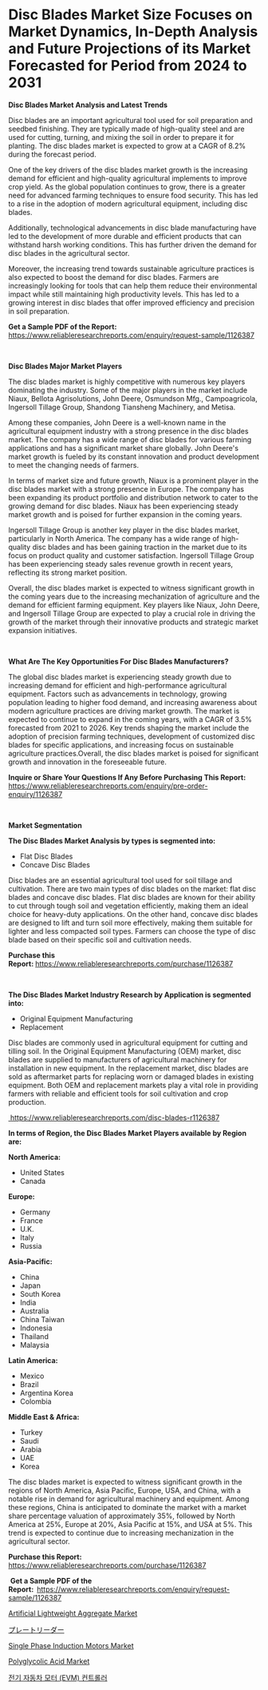 <p><h1>Disc Blades Market Size Focuses on Market Dynamics, In-Depth Analysis and Future Projections of its Market Forecasted for Period from 2024 to 2031</h1></p><p><strong>Disc Blades Market Analysis and Latest Trends</strong></p>
<p><p>Disc blades are an important agricultural tool used for soil preparation and seedbed finishing. They are typically made of high-quality steel and are used for cutting, turning, and mixing the soil in order to prepare it for planting. The disc blades market is expected to grow at a CAGR of 8.2% during the forecast period.</p><p>One of the key drivers of the disc blades market growth is the increasing demand for efficient and high-quality agricultural implements to improve crop yield. As the global population continues to grow, there is a greater need for advanced farming techniques to ensure food security. This has led to a rise in the adoption of modern agricultural equipment, including disc blades.</p><p>Additionally, technological advancements in disc blade manufacturing have led to the development of more durable and efficient products that can withstand harsh working conditions. This has further driven the demand for disc blades in the agricultural sector.</p><p>Moreover, the increasing trend towards sustainable agriculture practices is also expected to boost the demand for disc blades. Farmers are increasingly looking for tools that can help them reduce their environmental impact while still maintaining high productivity levels. This has led to a growing interest in disc blades that offer improved efficiency and precision in soil preparation.</p></p>
<p><strong>Get a Sample PDF of the Report:&nbsp;</strong> <a href="https://www.reliableresearchreports.com/enquiry/request-sample/1126387">https://www.reliableresearchreports.com/enquiry/request-sample/1126387</a></p>
<p>&nbsp;</p>
<p><strong>Disc Blades Major Market Players</strong></p>
<p><p>The disc blades market is highly competitive with numerous key players dominating the industry. Some of the major players in the market include Niaux, Bellota Agrisolutions, John Deere, Osmundson Mfg., Campoagricola, Ingersoll Tillage Group, Shandong Tiansheng Machinery, and Metisa.</p><p>Among these companies, John Deere is a well-known name in the agricultural equipment industry with a strong presence in the disc blades market. The company has a wide range of disc blades for various farming applications and has a significant market share globally. John Deere's market growth is fueled by its constant innovation and product development to meet the changing needs of farmers.</p><p>In terms of market size and future growth, Niaux is a prominent player in the disc blades market with a strong presence in Europe. The company has been expanding its product portfolio and distribution network to cater to the growing demand for disc blades. Niaux has been experiencing steady market growth and is poised for further expansion in the coming years.</p><p>Ingersoll Tillage Group is another key player in the disc blades market, particularly in North America. The company has a wide range of high-quality disc blades and has been gaining traction in the market due to its focus on product quality and customer satisfaction. Ingersoll Tillage Group has been experiencing steady sales revenue growth in recent years, reflecting its strong market position.</p><p>Overall, the disc blades market is expected to witness significant growth in the coming years due to the increasing mechanization of agriculture and the demand for efficient farming equipment. Key players like Niaux, John Deere, and Ingersoll Tillage Group are expected to play a crucial role in driving the growth of the market through their innovative products and strategic market expansion initiatives.</p></p>
<p>&nbsp;</p>
<p><strong>What Are The Key Opportunities For Disc Blades Manufacturers?</strong></p>
<p><p>The global disc blades market is experiencing steady growth due to increasing demand for efficient and high-performance agricultural equipment. Factors such as advancements in technology, growing population leading to higher food demand, and increasing awareness about modern agriculture practices are driving market growth. The market is expected to continue to expand in the coming years, with a CAGR of 3.5% forecasted from 2021 to 2026. Key trends shaping the market include the adoption of precision farming techniques, development of customized disc blades for specific applications, and increasing focus on sustainable agriculture practices.Overall, the disc blades market is poised for significant growth and innovation in the foreseeable future.</p></p>
<p><strong>Inquire or Share Your Questions If Any Before Purchasing This Report:</strong> <a href="https://www.reliableresearchreports.com/enquiry/pre-order-enquiry/1126387">https://www.reliableresearchreports.com/enquiry/pre-order-enquiry/1126387</a></p>
<p>&nbsp;</p>
<p><strong>Market Segmentation</strong></p>
<p><strong>The Disc Blades Market Analysis by types is segmented into:</strong></p>
<p><ul><li>Flat Disc Blades</li><li>Concave Disc Blades</li></ul></p>
<p><p>Disc blades are an essential agricultural tool used for soil tillage and cultivation. There are two main types of disc blades on the market: flat disc blades and concave disc blades. Flat disc blades are known for their ability to cut through tough soil and vegetation efficiently, making them an ideal choice for heavy-duty applications. On the other hand, concave disc blades are designed to lift and turn soil more effectively, making them suitable for lighter and less compacted soil types. Farmers can choose the type of disc blade based on their specific soil and cultivation needs.</p></p>
<p><strong>Purchase this Report:&nbsp;</strong><a href="https://www.reliableresearchreports.com/purchase/1126387">https://www.reliableresearchreports.com/purchase/1126387</a></p>
<p>&nbsp;</p>
<p><strong>The Disc Blades Market Industry Research by Application is segmented into:</strong></p>
<p><ul><li>Original Equipment Manufacturing</li><li>Replacement</li></ul></p>
<p><p>Disc blades are commonly used in agricultural equipment for cutting and tilling soil. In the Original Equipment Manufacturing (OEM) market, disc blades are supplied to manufacturers of agricultural machinery for installation in new equipment. In the replacement market, disc blades are sold as aftermarket parts for replacing worn or damaged blades in existing equipment. Both OEM and replacement markets play a vital role in providing farmers with reliable and efficient tools for soil cultivation and crop production.</p></p>
<p><a href="https://www.reliableresearchreports.com/disc-blades-r1126387">&nbsp;https://www.reliableresearchreports.com/disc-blades-r1126387</a></p>
<p><strong>In terms of Region, the Disc Blades Market Players available by Region are:</strong></p>
<p>
    <p> <strong> North America: </strong>
        <ul>
            <li>United States</li>
            <li>Canada</li>
        </ul>
        </p> 
    <p> <strong> Europe: </strong>
        <ul>
            <li>Germany</li>
            <li>France</li>
            <li>U.K.</li>
            <li>Italy</li>
            <li>Russia</li>
        </ul>
        </p> 
    <p> <strong> Asia-Pacific: </strong>
        <ul>
            <li>China</li>
            <li>Japan</li>
            <li>South Korea</li>
            <li>India</li>
            <li>Australia</li>
            <li>China Taiwan</li>
            <li>Indonesia</li>
            <li>Thailand</li>
            <li>Malaysia</li>
        </ul>
        </p> 
    <p> <strong> Latin America: </strong>
        <ul>
            <li>Mexico</li>
            <li>Brazil</li>
            <li>Argentina Korea</li>
            <li>Colombia</li>
        </ul>
        </p> 
    <p> <strong> Middle East & Africa: </strong>
        <ul>
            <li>Turkey</li>
            <li>Saudi</li>
            <li>Arabia</li>
            <li>UAE</li>
            <li>Korea</li>
        </ul>
    </p>
    </p>
<p><p>The disc blades market is expected to witness significant growth in the regions of North America, Asia Pacific, Europe, USA, and China, with a notable rise in demand for agricultural machinery and equipment. Among these regions, China is anticipated to dominate the market with a market share percentage valuation of approximately 35%, followed by North America at 25%, Europe at 20%, Asia Pacific at 15%, and USA at 5%. This trend is expected to continue due to increasing mechanization in the agricultural sector.</p></p>
<p><strong>Purchase this Report: </strong><a href="https://www.reliableresearchreports.com/purchase/1126387">https://www.reliableresearchreports.com/purchase/1126387</a></p>
<p>&nbsp;<strong>Get a Sample PDF of the Report:&nbsp;&nbsp;</strong><a href="https://www.reliableresearchreports.com/enquiry/request-sample/1126387">https://www.reliableresearchreports.com/enquiry/request-sample/1126387</a></p>
<p><strong></strong></p>
<p><p><a href="https://issuu.com/reportprime-2/docs/artificial-lightweight-aggregate-market-size-2030.">Artificial Lightweight Aggregate Market</a></p><p><a href="https://github.com/joaejkdzgyljvo6/Market-Research-Report-List-1/blob/main/532683135118.md">プレートリーダー</a></p><p><a href="https://www.linkedin.com/pulse/single-phase-induction-motors-market-trends-forecast-competitive-exnbc?trackingId=65dl1J30S2I%2BL3QxLTTQ%2FA%3D%3D">Single Phase Induction Motors Market</a></p><p><a href="https://issuu.com/reportprime-2/docs/polyglycolic-acid-market-size-2030.pptx">Polyglycolic Acid Market</a></p><p><a href="https://github.com/iansanftyord09878/Market-Research-Report-List-1/blob/main/126531132285.md">전기 자동차 모터 (EVM) 컨트롤러</a></p></p>